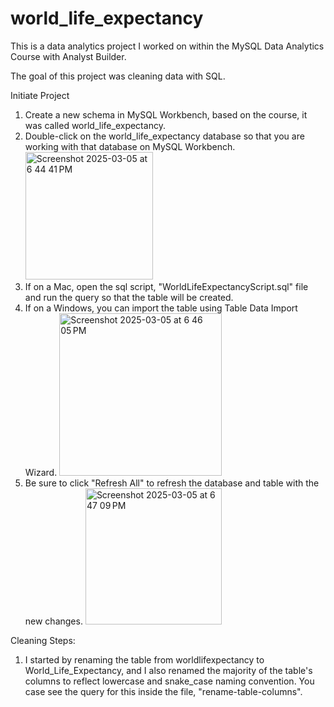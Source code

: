 # world_life_expectancy

This is a data analytics project I worked on within the MySQL Data Analytics Course with Analyst Builder.

The goal of this project was cleaning data with SQL.

Initiate Project
1. Create a new schema in MySQL Workbench, based on the course, it was called world_life_expectancy.
2. Double-click on the world_life_expectancy database so that you are working with that database on MySQL Workbench.
   <img width="204" alt="Screenshot 2025-03-05 at 6 44 41 PM" src="https://github.com/user-attachments/assets/8ed60cf6-ec85-421e-9d6f-cbb2dd91542c" />
3. If on a Mac, open the sql script, "WorldLifeExpectancyScript.sql" file and run the query so that the table will be created.
4. If on a Windows, you can import the table using Table Data Import Wizard.
   <img width="260" alt="Screenshot 2025-03-05 at 6 46 05 PM" src="https://github.com/user-attachments/assets/da9b2c36-82a2-4a71-84f1-ef6b71e3a792" />
5. Be sure to click "Refresh All" to refresh the database and table with the new changes.
   <img width="218" alt="Screenshot 2025-03-05 at 6 47 09 PM" src="https://github.com/user-attachments/assets/d2cda8a4-00fc-47e0-99c3-cb323bc34c52" />

Cleaning Steps:
1. I started by renaming the table from worldlifexpectancy to World_Life_Expectancy, and I also renamed the majority of the table's columns to reflect lowercase and snake_case naming convention. You case see the query for this inside the file, "rename-table-columns".
